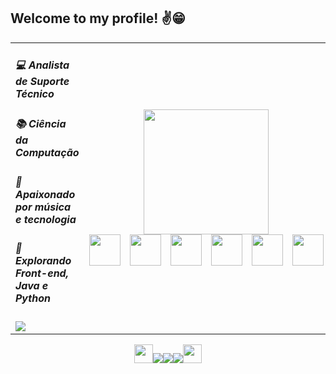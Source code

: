 ## Welcome to my profile! ✌️😁
<div align=center>

<table>
<tr>
  <td>

##### 💻 Analista de Suporte Técnico  
##### 📚 Ciência da Computação  
##### 🧩 Apaixonado por música e tecnologia  
##### 🚀 Explorando Front-end, Java e Python  
<img src="https://github-readme-stats.vercel.app/api/top-langs/?username=bnohandz&layout=compact&theme=nightowl" />

  </td>
  <td align="center">
    <img src="https://media3.giphy.com/media/v1.Y2lkPTc5MGI3NjExYjRqcGoyd2pqeHZkZHRocjdmM2Y3bmc4YWx0Z3cwZzk4bDEwc3ZxOSZlcD12MV9pbnRlcm5hbF9naWZfYnlfaWQmY3Q9Zw/78XCFBGOlS6keY1Bil/giphy.gif" width="200px" />
    <div align="center" style="display: flex; justify-content: center; gap: 15px;">
      <img src="https://cdn.jsdelivr.net/gh/devicons/devicon/icons/python/python-original.svg" height="50"/>
      <img src="https://cdn.jsdelivr.net/gh/devicons/devicon/icons/html5/html5-original.svg" height="50"/>
      <img src="https://cdn.jsdelivr.net/gh/devicons/devicon/icons/css3/css3-original.svg" height="50"/>
      <img src="https://cdn.jsdelivr.net/gh/devicons/devicon/icons/javascript/javascript-original.svg" height="50"/>
      <img src="https://cdn.jsdelivr.net/gh/devicons/devicon/icons/git/git-original.svg" height="50"/>
     <img src="https://cdn.jsdelivr.net/gh/devicons/devicon@latest/icons/java/java-original.svg" height="50"/>
    </div>
    </td>
  </tr>
</table>

  <div align="center"> 
    <a href="https://discord.com/channels/@appa4782" target="_blank"><img src="https://github.com/user-attachments/assets/0a811abb-8ca2-4f68-b6ad-61c1280b9ce0" height="30"</a><a href="https://www.linkedin.com/in/brunofrnnds/" target="_blank"><img src="https://img.shields.io/badge/-LinkedIn-%230077B5?style=for-the-badge&logo=linkedin&logoColor=white"></a><a href="mailto:bnohunt@gmail.com" target="_blank"><img src="https://img.shields.io/badge/-Gmail-%23333?style=for-the-badge&logo=gmail&logoColor=white"></a><a href="https://instagram.com/bnohandz" target="_blank"><img src="https://img.shields.io/badge/-Instagram-%23E4405F?style=for-the-badge&logo=instagram&logoColor=white"></a><a href="https://steamcommunity.com/id/BNOHunt/" target="_blank"><img src="https://github.com/user-attachments/assets/df84ce5d-73eb-4045-8868-324688865b9a" height="30"></a>


  </div>



</div>
